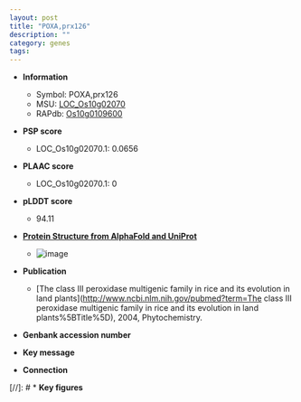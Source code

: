 ```yaml
---
layout: post
title: "POXA,prx126"
description: ""
category: genes
tags: 
---
```


* **Information**  
    + Symbol: POXA,prx126  
    + MSU: [LOC_Os10g02070](http://rice.plantbiology.msu.edu/cgi-bin/ORF_infopage.cgi?orf=LOC_Os10g02070)  
    + RAPdb: [Os10g0109600](http://rapdb.dna.affrc.go.jp/viewer/gbrowse_details/irgsp1?name=Os10g0109600)  

* **PSP score**  
    + LOC_Os10g02070.1: 0.0656 

* **PLAAC score**  
    + LOC_Os10g02070.1: 0 

* **pLDDT score**
    + 94.11

* **[Protein Structure from AlphaFold and UniProt](https://www.uniprot.org/uniprotkb/Q7XHB1/entry#structure)**
    + ![image](https://ricepsp.github.io/images/Q7/AF-Q7XHB1-F1.png)

* **Publication**  
    + [The class III peroxidase multigenic family in rice and its evolution in land plants](http://www.ncbi.nlm.nih.gov/pubmed?term=The class III peroxidase multigenic family in rice and its evolution in land plants%5BTitle%5D), 2004, Phytochemistry.

* **Genbank accession number**  

* **Key message**  

* **Connection**  

[//]: # * **Key figures**  


